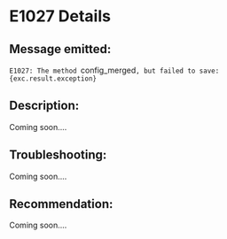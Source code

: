 # E1027 Details

## Message emitted:

`E1027: The method `config_merged`, but failed to save: {exc.result.exception}`

## Description:

Coming soon....

## Troubleshooting:

Coming soon....

## Recommendation:

Coming soon....